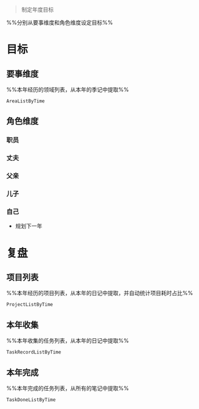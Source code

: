 > 制定年度目标

%%分别从要事维度和角色维度设定目标%%

# 目标

## 要事维度
%%本年经历的领域列表，从本年的季记中提取%%
```PeriodicPARA
AreaListByTime
```

## 角色维度
### 职员
### 丈夫
### 父亲
### 儿子
### 自己
- 规划下一年

# 复盘
## 项目列表
%%本年经历的项目列表，从本年的日记中提取，并自动统计项目耗时占比%%
```PeriodicPARA
ProjectListByTime
```

## 本年收集
%%本年收集的任务列表，从本年的日记中提取%%
```PeriodicPARA
TaskRecordListByTime
```

## 本年完成
%%本年完成的任务列表，从所有的笔记中提取%%
```PeriodicPARA
TaskDoneListByTime
```
